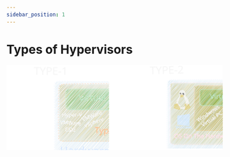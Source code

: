 ```yaml
---
sidebar_position: 1
---
```


# Types of Hypervisors

![TCP IP Model](img/hypervisor_types_2023-11-28.svg)
